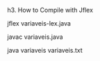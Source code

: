 h3. How to Compile with Jflex

jflex variaveis-lex.java 

javac variaveis.java

java variaveis variaveis.txt 
